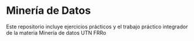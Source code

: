 # Minería de Datos

Este repositorio incluye ejercicios prácticos y el trabajo práctico integrador de la materia Minería de datos UTN FRRo


